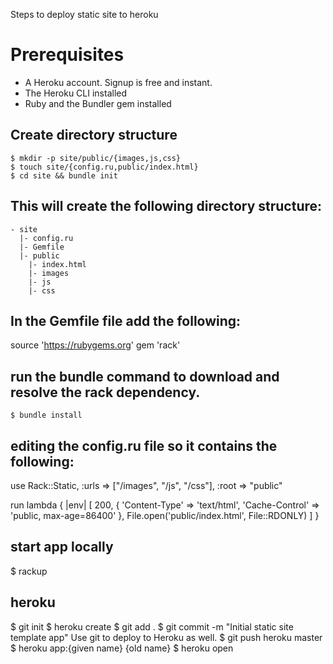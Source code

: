 Steps to deploy static site to heroku

# Prerequisites


- A Heroku account. Signup is free and instant.
- The Heroku CLI installed
- Ruby and the Bundler gem installed

## Create directory structure

```
$ mkdir -p site/public/{images,js,css}
$ touch site/{config.ru,public/index.html}
$ cd site && bundle init
```

## This will create the following directory structure:

```
- site
  |- config.ru
  |- Gemfile
  |- public
    |- index.html
    |- images
    |- js
    |- css
```


## In the Gemfile file add the following:

source 'https://rubygems.org'
gem 'rack'


## run the bundle command to download and resolve the rack dependency.

```
$ bundle install
```

## editing the config.ru file so it contains the following:

use Rack::Static,
  :urls => ["/images", "/js", "/css"],
  :root => "public"

run lambda { |env|
  [
    200,
    {
      'Content-Type'  => 'text/html',
      'Cache-Control' => 'public, max-age=86400'
    },
    File.open('public/index.html', File::RDONLY)
  ]
}

## start app locally 

$ rackup

## heroku 

$ git init
$ heroku create
$ git add .
$ git commit -m "Initial static site template app"
Use git to deploy to Heroku as well.
$ git push heroku master
$ heroku app:{given name} {old name}
$ heroku open
